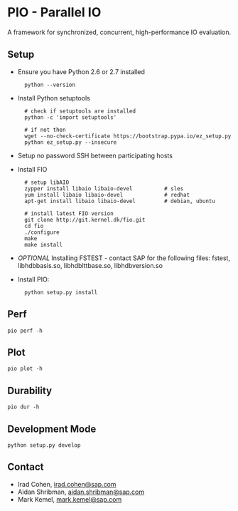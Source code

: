 PIO - Parallel IO
=================

A framework for synchronized, concurrent, high-performance IO evaluation.

Setup
-----
- Ensure you have Python 2.6 or 2.7 installed

        python --version

- Install Python setuptools

        # check if setuptools are installed
        python -c 'import setuptools'

        # if not then
        wget --no-check-certificate https://bootstrap.pypa.io/ez_setup.py	
        python ez_setup.py --insecure

- Setup no password SSH between participating hosts

- Install FIO

        # setup libAIO
        zypper install libaio libaio-devel          # sles
        yum install libaio libaio-devel             # redhat
        apt-get install libaio libaio-devel         # debian, ubuntu

        # install latest FIO version
        git clone http://git.kernel.dk/fio.git
        cd fio
        ./configure
        make
        make install

- *OPTIONAL* Installing FSTEST - contact SAP for the following files: fstest, 
    libhdbbasis.so, libhdblttbase.so, libhdbversion.so

- Install PIO: 

        python setup.py install

Perf
----
    pio perf -h

Plot
----
    pio plot -h

Durability
----------
    pio dur -h


Development Mode
----------------
    python setup.py develop

Contact
-------
- Irad Cohen, irad.cohen@sap.com
- Aidan Shribman, aidan.shribman@sap.com
- Mark Kemel, mark.kemel@sap.com
